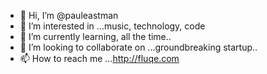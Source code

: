 - 👋 Hi, I’m @pauleastman
- 👀 I’m interested in ...music, technology, code
- 🌱 I’m currently learning, all the time..
- 💞️ I’m looking to collaborate on ...groundbreaking startup..
- 📫 How to reach me ...http://fluqe.com

<!---
pauleastman/pauleastman is a ✨ special ✨ repository because its `README.md` (this file) appears on your GitHub profile.
You can click the Preview link to take a look at your changes.
--->
